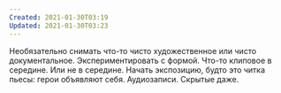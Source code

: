 ```yaml
---
Created: 2021-01-30T03:19
Updated: 2021-01-30T03:23
---
```

Необязательно снимать что-то чисто художественное или чисто документальное. Экспериментировать с формой. Что-то клиповое в середине. Или не в середине. Начать экспозицию, будто это читка пьесы: герои объявляют себя. Аудиозаписи. Скрытые даже.